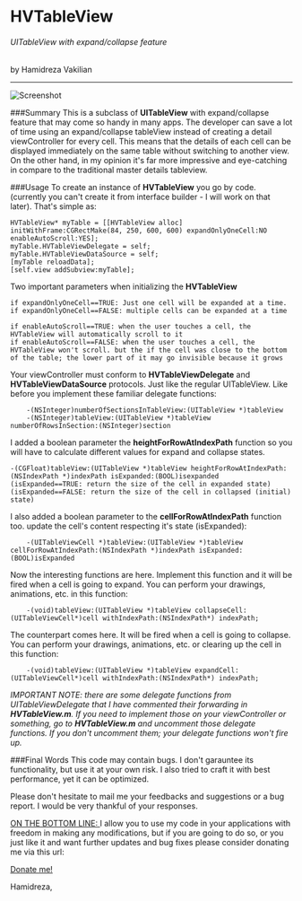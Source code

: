 HVTableView
===========
###### UITableView with expand/collapse feature
by Hamidreza Vakilian

------

![Screenshot](http://www.infracyber.com/private/github/HVTableView/screenshot.jpg)

###Summary
This is a subclass of **UITableView** with expand/collapse feature that may come so handy in many apps.	The developer can save a lot of time using an expand/collapse tableView instead of creating a detail viewController for every cell. This means that the details of each cell can be displayed immediately on the same table without switching to another view. On the other hand, in my opinion it's far more impressive and eye-catching in compare to the traditional master details tableview.

###Usage
To create an instance of **HVTableView** you go by code. (currently you can't create it from interface builder - I will work on that later). That's simple as:

	HVTableView* myTable = [[HVTableView alloc] initWithFrame:CGRectMake(84, 250, 600, 600) expandOnlyOneCell:NO enableAutoScroll:YES];
	myTable.HVTableViewDelegate = self;
	myTable.HVTableViewDataSource = self;
	[myTable reloadData];
	[self.view addSubview:myTable];

Two important parameters when initializing the **HVTableView**

	if expandOnlyOneCell==TRUE: Just one cell will be expanded at a time.
	if expandOnlyOneCell==FALSE: multiple cells can be expanded at a time

	if enableAutoScroll==TRUE: when the user touches a cell, the HVTableView will automatically scroll to it
	if enableAutoScroll==FALSE: when the user touches a cell, the HVTableView won't scroll. but the if the cell was close to the bottom of the table; the lower part of it may go invisible because it grows


Your viewController must conform to **HVTableViewDelegate** and **HVTableViewDataSource** protocols. Just like the regular UITableView.
Like before you implement these familiar delegate functions:

		-(NSInteger)numberOfSectionsInTableView:(UITableView *)tableView
		-(NSInteger)tableView:(UITableView *)tableView numberOfRowsInSection:(NSInteger)section

I added a boolean parameter the **heightForRowAtIndexPath** function so you will have to calculate different values for expand and collapse states.

	-(CGFloat)tableView:(UITableView *)tableView heightForRowAtIndexPath:(NSIndexPath *)indexPath isExpanded:(BOOL)isexpanded
	(isExpanded==TRUE: return the size of the cell in expanded state)
	(isExpanded==FALSE: return the size of the cell in collapsed (initial) state)

I also added a boolean parameter to the **cellForRowAtIndexPath** function too. update the cell's content respecting it's state (isExpanded):

		-(UITableViewCell *)tableView:(UITableView *)tableView cellForRowAtIndexPath:(NSIndexPath *)indexPath isExpanded:(BOOL)isExpanded


Now the interesting functions are here. Implement this function and it will be fired when a cell is going to expand. You can perform your drawings, animations, etc. in this function:

		-(void)tableView:(UITableView *)tableView collapseCell: (UITableViewCell*)cell withIndexPath:(NSIndexPath*) indexPath;

The counterpart comes here. It will be fired when a cell is going to collapse. You can perform your drawings, animations, etc. or clearing up the cell in this function:

		-(void)tableView:(UITableView *)tableView expandCell: (UITableViewCell*)cell withIndexPath:(NSIndexPath*) indexPath;

*IMPORTANT NOTE: there are some delegate functions from UITableViewDelegate that I have commented their forwarding in **HVTableView.m**. If you need to implement those on your viewController or something, go to **HVTableView.m** and uncomment those delegate functions. If you don't uncomment them; your delegate functions won't fire up.*

###Final Words
This code may contain bugs. I don't garauntee its functionality, but use it at your own risk. I also tried to craft it with best performance, yet it can be optimized.

Please don't hesitate to mail me your feedbacks and suggestions or a bug report. I would be very thankful of your responses.

<u>ON THE BOTTOM LINE: </u> I allow you to use my code in your applications with freedom in making any modifications, but if you are going to do so, or you just like it and want further updates and bug fixes please consider donating me via this url:

[Donate me!](https://www.paypal.com/cgi-bin/webscr?cmd=_donations&business=xerxes235%40yahoo%2ecom&lc=AE&item_name=Hamidreza%20Vakilian&item_number=HVTableView%20donation&currency_code=USD&bn=PP%2dDonationsBF%3abtn_donateCC_LG%2egif%3aNonHosted)



Hamidreza,

